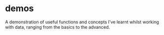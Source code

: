 # demos
A demonstration of useful functions and concepts I've learnt whilst working with data, ranging from the basics to the advanced.
